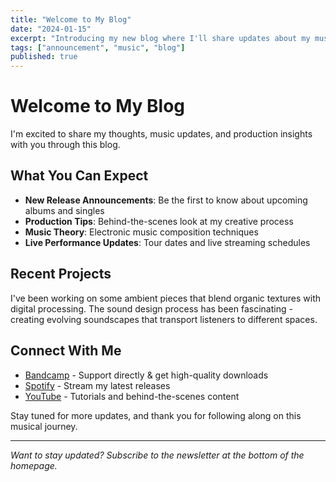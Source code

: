 ```yaml
---
title: "Welcome to My Blog"
date: "2024-01-15"
excerpt: "Introducing my new blog where I'll share updates about my music, production tips, and thoughts on electronic music."
tags: ["announcement", "music", "blog"]
published: true
---
```


# Welcome to My Blog

I'm excited to share my thoughts, music updates, and production insights with you through this blog.

## What You Can Expect

- **New Release Announcements**: Be the first to know about upcoming albums and singles
- **Production Tips**: Behind-the-scenes look at my creative process
- **Music Theory**: Electronic music composition techniques
- **Live Performance Updates**: Tour dates and live streaming schedules

## Recent Projects

I've been working on some ambient pieces that blend organic textures with digital processing. The sound design process has been fascinating - creating evolving soundscapes that transport listeners to different spaces.

## Connect With Me

- [Bandcamp](https://pailiaq.bandcamp.com) - Support directly & get high-quality downloads
- [Spotify](https://open.spotify.com/artist/202f1kyy3iB15e5ol3b7NG) - Stream my latest releases
- [YouTube](https://youtube.com/@pailiaq) - Tutorials and behind-the-scenes content

Stay tuned for more updates, and thank you for following along on this musical journey.

---

*Want to stay updated? Subscribe to the newsletter at the bottom of the homepage.*